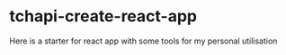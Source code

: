 # tchapi-create-react-app
Here is a starter for react app with some tools for my personal utilisation
